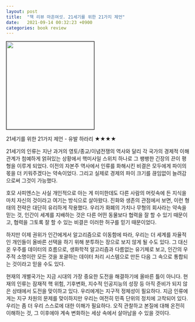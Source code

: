 ```yaml
---
layout: post
title:  "책 리뷰 마흔여섯. 21세기를 위한 21가지 제언"
date:   2021-09-14 00:32:23 +0900
categories: book review
---
```

<img width=240px style="border:1px solid black;" src="https://shopping-phinf.pstatic.net/main_3243821/32438216618.20220527043910.jpg?type=w300">

21세기를 위한 21가지 제언 - 유발 하라리 ★★★★

21세기의 인류는 지난 과거의 영토/종교/이념전쟁의 역사와 달리 각 국가의 경제적 이해관계가 첨예하게 얽혀있는 상황에서 핵미사일 스위치 하나로 그 팽팽한 긴장의 끈이 평형을 이루게 되었다. 이전의 자본주 역사에서 인류를 화해시킨 비결은 모두에게 파이의 몫을 더 키워주겠다는 약속이었다. 그리고 실제로 경제의 파이 크기를 끊임없이 늘려감으로써 그것이 가능했다.

호모 사피엔스는 사실 개인적으로 아는 게 미미한데도 다른 사람의 머릿속에 든 지식을 마치 자신의 것이라고 여기는 방식으로 살아왔다. 진화와 생존의 관점에서 보면, 이런 형태의 전략은 대단히 유리하게 작용했다. 우리가 화폐의 가치나 무형의 회사라는 약속을 믿는 것, 인간이 세계를 지배하는 것은 다른 어떤 동물보다 협력을 잘 할 수 있기 때문이고, 협력을 그토록 잘 할 수 있는 비결은 이러한 허구를 믿기 때문이었다.

하지만 이제 권위가 인간에게서 알고리즘으로 이동함에 따라, 우리는 더 세계를 자율적인 개인들이 올바른 선택을 하기 위해 분투하는 장으로 보지 않게 될 수도 있다. 그 대신 온 우주를 데이터의 흐름으로, 생화학적 알고리즘과 다름없는 유기체로 보고, 인간의 우주적 소명이란 모든 것을 포괄하는 데이터 처리 시스템으로 만든 다음 그 속으로 통합되는 것이라고 믿을 수도 있다.

현재의 개별국가는 지금 시대의 가장 중요한 도전을 해결하기에 올바른 틀이 아니다. 현재의 인류는 잠재적 핵 위험, 기후변화, 지수적 인공지능의 성장 등 아직 준비가 되지 않은 상태에서 도전을 맞이하고 있다. 우리에게는 지구적 정체성이 필요하다. 지금 인류에게는 지구 차원의 문제를 맞이하지만 우리는 여전히 민족 단위의 정치에 고착되어 있다. 우리는 좀 더 우리 스스로에 대한 이해가 필요하다. 오직 관찰하고 본질에 대해 온전히 이해하는 것, 그 이후에야 계속 변화하는 세상 속에서 살아남을 수 있을 것이다.

